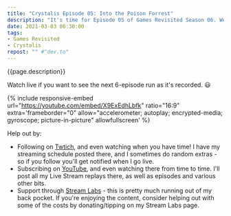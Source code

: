 ```yaml
---
title: "Crystalis Episode 05: Into the Poison Forrest"
description: "It's time for Episode 05 of Games Revisited Season 06. We're playing through the NES classic 'Crystalis', and today we explore in and around the Poison Forrest, and eventually help the Dwarves."
date: 2021-03-03 06:30:00
tags:
- Games Revisited
- Crystalis
repost: "" #"dev.to"
---
```


{{page.description}}

Watch live if you want to see the next 6-episode run as it's recorded. :smiley:
<!--more-->

{% include responsive-embed url="https://youtube.com/embed/X9ExEdhLbfk" ratio="16:9" extra='frameborder="0" allow="accelerometer; autoplay; encrypted-media; gyroscope; picture-in-picture" allowfullscreen' %}

Help out by:
 * Following on [Twtich](https://twitch.tv/AnonJr_Live), and even watching when you have time! I have my streaming schedule posted there, and I sometimes do random extras - so if you follow you'll get notified when I go live.
 * Subscribing on [YouTube](http://www.youtube.com/channel/UCXafqhKHbkSUIrq0LAuu0tw), and even watching there from time to time. I'll post all my Live Stream replays there, as well as episodes and various other bits.
 * Support through [Stream Labs](https://streamlabs.com/anonjr_live) - this is pretty much running out of my back pocket. If you're enjoying the content, consider helping out with some of the costs by donating/tipping on my Stream Labs page.